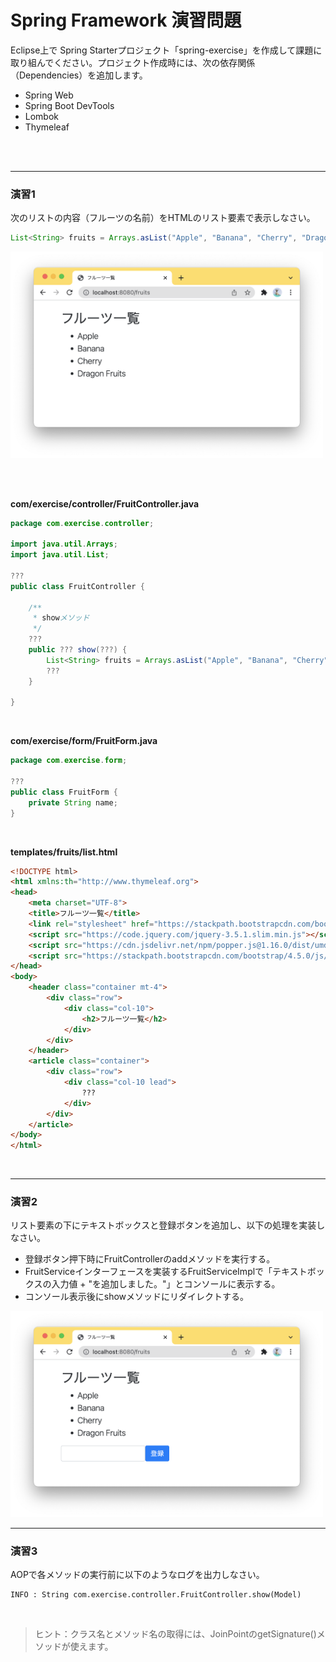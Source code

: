 # Spring Framework 演習問題

Eclipse上で Spring Starterプロジェクト「spring-exercise」を作成して課題に取り組んでください。プロジェクト作成時には、次の依存関係（Dependencies）を追加します。

- Spring Web
- Spring Boot DevTools
- Lombok
- Thymeleaf

<br>

<br>
<hr>

### 演習1

次のリストの内容（フルーツの名前）をHTMLのリスト要素で表示しなさい。

```java
List<String> fruits = Arrays.asList("Apple", "Banana", "Cherry", "Dragon Fruits");
```

<img src="img/01_01.png" width="500">

<br><br>

**com/exercise/controller/FruitController.java**

```java
package com.exercise.controller;

import java.util.Arrays;
import java.util.List;

???
public class FruitController {

    /**
     * showメソッド
     */
    ???
    public ??? show(???) {
        List<String> fruits = Arrays.asList("Apple", "Banana", "Cherry", "Dragon Fruits");
        ???
    }

}
```

<br>

**com/exercise/form/FruitForm.java**

```java
package com.exercise.form;

???
public class FruitForm {
    private String name;
}
```

<br>

**templates/fruits/list.html**

```html
<!DOCTYPE html>
<html xmlns:th="http://www.thymeleaf.org">
<head>
    <meta charset="UTF-8">
    <title>フルーツ一覧</title>
    <link rel="stylesheet" href="https://stackpath.bootstrapcdn.com/bootstrap/4.5.0/css/bootstrap.min.css">
    <script src="https://code.jquery.com/jquery-3.5.1.slim.min.js"></script>
    <script src="https://cdn.jsdelivr.net/npm/popper.js@1.16.0/dist/umd/popper.min.js"></script>
    <script src="https://stackpath.bootstrapcdn.com/bootstrap/4.5.0/js/bootstrap.min.js"></script>
</head>
<body>
    <header class="container mt-4">
        <div class="row">
            <div class="col-10">
                <h2>フルーツ一覧</h2>
            </div>
        </div>
    </header>
    <article class="container">
        <div class="row">
            <div class="col-10 lead">
                ???
            </div>
        </div>
    </article>
</body>
</html>
```

<br>
<hr>

### 演習2

リスト要素の下にテキストボックスと登録ボタンを追加し、以下の処理を実装しなさい。

- 登録ボタン押下時にFruitControllerのaddメソッドを実行する。
- FruitServiceインターフェースを実装するFruitServiceImplで「テキストボックスの入力値 + "を追加しました。"」とコンソールに表示する。
- コンソール表示後にshowメソッドにリダイレクトする。

<img src="img/01_02.png" width="500">



<br>

<hr>

### 演習3

AOPで各メソッドの実行前に以下のようなログを出力しなさい。

```
INFO : String com.exercise.controller.FruitController.show(Model)
```

<br>

> ヒント：クラス名とメソッド名の取得には、JoinPointのgetSignature()メソッドが使えます。
